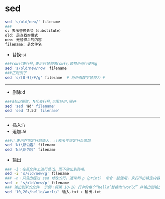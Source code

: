 # sed

```bash 
sed 's/old/new/' filename
###
s: 表示替换命令（substitute）
old: 是查找的模式
new: 是替换后的内容
filename: 是文件名
```

-  替换:s/
```bash 
###row代表行号,表示只替换第row行,替换所有行使用g
sed 's/old/new/row' filename
###正则例子
sed 's/[0-9]/#/g' filename  # 将所有数字替换为 #
```
- --
-  删除:d
```bash 
###d标识删除, N代表行号,范围只用,隔开
sed 'sed 'Nd' filename' 
sed 'sed '2,5d' filename' 
```
- --
-  插入:i\
-  追加:a\
```bash
###i\表示在指定行前插入, a\表示在指定行后追加
sed 'Ni\新内容' filename
sed 'Na\新内容' filename
```
- 输出
```bash
### -i：在原文件上进行修改，而不输出到终端。
sed -i 's/old/new/g' filename
### -n：只输出经过 sed 修改的行。通常和 p（print） 命令一起使用，来打印出特定内容：
sed -n 's/old/new/p' filename
### 输出到新的文件  示例：将第 10-20 行中的每个“hello”替换为“world” 并输出到输出.txt
sed '10,20s/hello/world/' 输入.txt > 输出.txt
```